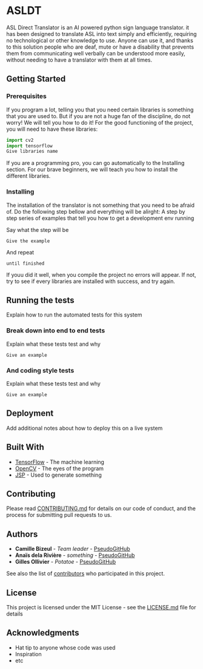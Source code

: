 # ASLDT
ASL Direct Translator is an AI powered python sign language translator.
it has been designed to translate ASL into text simply and efficiently, requiring no technological or other knowledge to use. Anyone can use it, and thanks to this solution people who are deaf, mute or have a disability that prevents them from communicating well verbally can be understood more easily, without needing to have a translator with them at all times.

## Getting Started

### Prerequisites
If you program a lot, telling you that you need certain libraries is something that you are used to. But if you are not a huge fan of the discipline, do not worry! We will tell you how to do it!
For the good functioning of the project, you will need to have these libraries:
```python
import cv2
import tensorflow
Give libraries name
```
If you are a programming pro, you can go automatically to the Installing section. For our brave beginners, we will teach you how to install the different libraries.

### Installing

The installation of the translator is not something that you need to be afraid of. Do the following step bellow and everything will be alirght: 
A step by step series of examples that tell you how to get a development env running

Say what the step will be

```
Give the example
```

And repeat

```
until finished
```

If youu did it well, when you compile the project no errors will appear.
If not, try to see if every libraries are installed with success, and try again.

## Running the tests

Explain how to run the automated tests for this system

### Break down into end to end tests

Explain what these tests test and why

```
Give an example
```

### And coding style tests

Explain what these tests test and why

```
Give an example
```

## Deployment

Add additional notes about how to deploy this on a live system

## Built With

* [TensorFlow](https://www.tensorflow.org/) - The machine learning
* [OpenCV](https://opencv.org/) - The eyes of the program
* [JSP]() - Used to generate something
## Contributing

Please read [CONTRIBUTING.md](https://gist.github.com/PurpleBooth/b24679402957c63ec426) for details on our code of conduct, and the process for submitting pull requests to us.

## Authors

* **Camille Bizeul** - *Team leader* - [PseudoGitHub](https://github.com/PseudoGitHub)
* **Anaïs dela Rivière** - *something* - [PseudoGitHub](https://github.com/PseudoGitHub)
* **Gilles Ollivier** - *Potatoe* - [PseudoGitHub](https://github.com/PseudoGitHub)

See also the list of [contributors](https://github.com/your/project/contributors) who participated in this project.

## License

This project is licensed under the MIT License - see the [LICENSE.md](LICENSE.md) file for details

## Acknowledgments

* Hat tip to anyone whose code was used
* Inspiration
* etc

